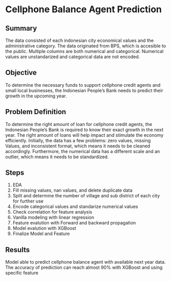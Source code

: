 # Cellphone Balance Agent Prediction
## Summary
The data consisted of each indonesian city economical values and the administrative category. The data originated from BPS, which is accesible to the public. Multiple columns are both numerical and categorical. Numerical values are unstandarized and categorical data are not encoded.
## Objective
To determine the necessary funds to support cellphone credit agents and small local businesses, the Indonesian People’s Bank needs to predict their growth in the upcoming year.
## Problem Definition
To determine the right amount of loan for cellphone credit agents, the Indonesian People’s Bank is required to know their exact growth in the next year. The right amount of loans will help impact and stimulate the economy efficiently. Initially, the data has a few problems: zero values, missing Values, and inconsistent format, which means it needs to be cleaned accordingly. Furthermore, the numerical data has a different scale and an outlier, which means it needs to be standardized.
## Steps
1. EDA
2. Fill missing values, nan values, and delete duplicate data
3. Split and determine the number of village and sub district of each city for further use
4. Encode categorical values and standarize numerical values
5. Check correlation for feature analysis
6. Vanilla modeling with linear regression
7. Feature evalution with Forward and backward propagation
8. Model evalution with XGBoost
9. Finalize Model and Feature
## Results
Model able to predict cellphone balance agent with available next year data. The accuracy of prediction can reach almost 90% with XGBoost and using specific feature
 
